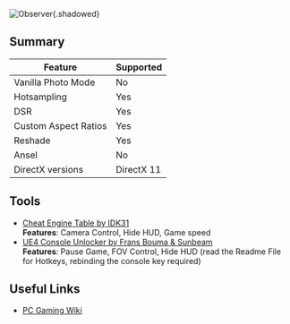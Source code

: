 ![Observer](Images\observer_header.png "Shot by Flurdeh"){.shadowed}

## Summary

Feature | Supported
--|--
Vanilla Photo Mode | No
Hotsampling | Yes
DSR | Yes
Custom Aspect Ratios | Yes
Reshade | Yes
Ansel | No
DirectX versions | DirectX 11
 
## Tools

* [Cheat Engine Table by IDK31](..\CheatTables\observer_fc_1.2_by_IDK31.CT)  
**Features**: Camera Control, Hide HUD, Game speed  
* [UE4 Console Unlocker by Frans Bouma & Sunbeam](https://framedsc.github.io/GeneralGuides/universal_ue4_consoleunlocker.htm)  
**Features**: Pause Game, FOV Control, Hide HUD (read the Readme File for Hotkeys, rebinding the console key required) 


## Useful Links

* [PC Gaming Wiki](https://pcgamingwiki.com/wiki/Observer)